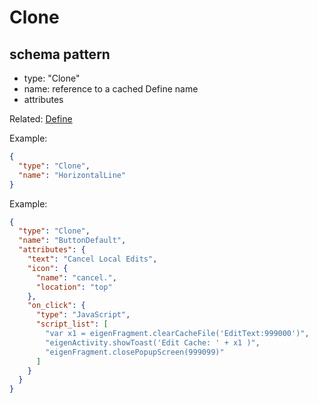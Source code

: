 # Clone
## schema pattern

* type: "Clone"
* name: reference to a cached Define name
* attributes

Related:
[Define](Define.md) 

Example:
```json
{
  "type": "Clone",
  "name": "HorizontalLine"
}
```

Example:
```json
{
  "type": "Clone",
  "name": "ButtonDefault",
  "attributes": {
    "text": "Cancel Local Edits",
    "icon": {
      "name": "cancel.",
      "location": "top"
    },
    "on_click": {
      "type": "JavaScript",
      "script_list": [
        "var x1 = eigenFragment.clearCacheFile('EditText:999000')",
        "eigenActivity.showToast('Edit Cache: ' + x1 )",
        "eigenFragment.closePopupScreen(999099)"
      ]
    }
  }
}
```
